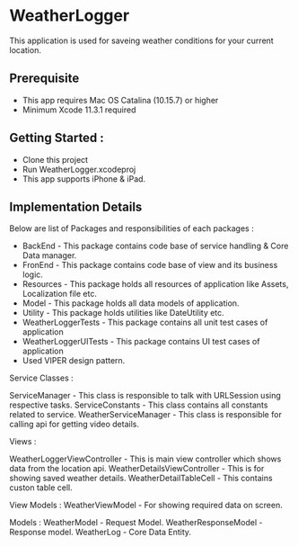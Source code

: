 # WeatherLogger

This application is used for saveing weather conditions for your current location.

## Prerequisite

- This app requires Mac OS Catalina (10.15.7) or higher
- Minimum Xcode 11.3.1 required

## Getting Started :

- Clone this project
- Run WeatherLogger.xcodeproj
- This app supports iPhone & iPad.

## Implementation Details

Below are list of Packages and responsibilities of each packages :

- BackEnd - This package contains code base of service handling & Core Data manager.
- FronEnd - This package contains code base of view and its business logic.
- Resources - This package holds all resources of application like Assets, Localization file etc.
- Model - This package holds all data models of application.
- Utility - This package holds utilities like DateUtility etc.
- WeatherLoggerTests - This package contains all unit test cases of application
- WeatherLoggerUITests - This package contains UI test cases of application
- Used VIPER design pattern.
 
 Service Classes :

 ServiceManager - This class is responsible to talk with URLSession using respective tasks.
 ServiceConstants - This class contains all constants related to service.
 WeatherServiceManager - This class is responsible for calling  api for getting video details.
 
 Views :

WeatherLoggerViewController - This is main view controller which shows data from the location api.
WeatherDetailsViewController - This is for showing saved weather details.
WeatherDetailTableCell - This contains custon table cell.

View Models : 
WeatherViewModel - For showing required data on screen.

Models : 
WeatherModel - Request Model.
WeatherResponseModel - Response model.
WeatherLog - Core Data Entity.




